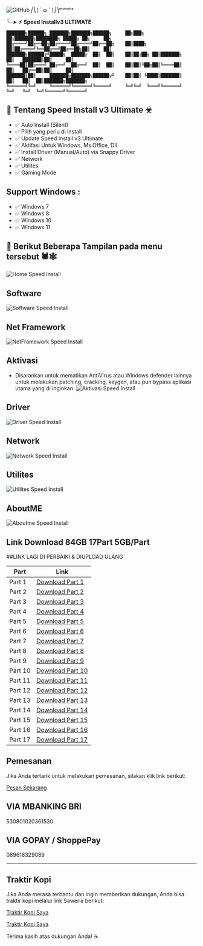 ![GitHub](https://img.shields.io/badge/GitHub-Batch_File_Scripting-blue?style=for-the-badge&logo=github)
⎛⎝( ` ᢍ ´ )⎠⎞ᵐᵘʰᵃʰᵃ

╰┈➤ **⚡︎ Speed Installv3 ULTIMATE**  

    
    ███████╗██████╗ ███████╗███████╗██████╗     ██╗███╗   ██╗███████╗████████╗ █████╗ ██╗     ██╗     
    ██╔════╝██╔══██╗██╔════╝██╔════╝██╔══██╗    ██║████╗  ██║██╔════╝╚══██╔══╝██╔══██╗██║     ██║     
    ███████╗██████╔╝█████╗  █████╗  ██║  ██║    ██║██╔██╗ ██║███████╗   ██║   ███████║██║     ██║     
    ╚════██║██╔═══╝ ██╔══╝  ██╔══╝  ██║  ██║    ██║██║╚██╗██║╚════██║   ██║   ██╔══██║██║     ██║     
    ███████║██║     ███████╗███████╗██████╔╝    ██║██║ ╚████║███████║   ██║   ██║  ██║███████╗███████╗
    ╚══════╝╚═╝     ╚══════╝╚══════╝╚═════╝     ╚═╝╚═╝  ╚═══╝╚══════╝   ╚═╝   ╚═╝  ╚═╝╚══════╝╚══════╝
    
 ## 👾 Tentang Speed Install v3 Ultimate ☣︎
- ✅ Auto Install (Silent)
- ✅ Pilih yang perlu di install
- ✅ Update Speed Install v3 Ultimate
- ✅ Aktifasi Untuk Windows, Ms.Office, Dll
- ✅ Install Driver (Manual/Auto) via Snappy Driver
- ✅ Network
- ✅ Utilites
- ✅ Gaming Mode

## Support Windows :
- ✅ Windows 7
- ✅ Windows 8
- ✅ Windows 10
- ✅ Windows 11

## 📜 Berikut Beberapa Tampilan pada menu tersebut 🕷🕸️
![Home Speed Install](./capture/home.png)

## Software
![Software Speed Install](./capture/software.png)

## Net Framework
![NetFramework Speed Install](./capture/netframework.png)

## Aktivasi
- Disarankan untuk mematikan AntiVirus atau Windows defender lainnya untuk melakukan patching, cracking, keygen, atau pun bypass aplikasi utama yang di inginkan.
![Aktivasi Speed Install](./capture/aktivasi.png)

## Driver
![Driver Speed Install](./capture/driver.png)

## Network
![Network Speed Install](./capture/network.png)

## Utilites
![Utilites Speed Install](./capture/utilites.png)

## AboutME
![Aboutme Speed Install](./capture/aboutme.png)


## Link Download 84GB 17Part 5GB/Part
##LINK LAGI DI PERBAIKI & DIUPLOAD ULANG

| Part | Link |
|------|------|
| Part 1 | [Download Part 1](https://qiwi.gg/file/fVx33729-speedinstallv3) |
| Part 2 | [Download Part 2](https://qiwi.gg/file/92Di5982-speedinstallv3) |
| Part 3 | [Download Part 3](https://qiwi.gg/file/hvSK3125-speedinstallv3) |
| Part 4 | [Download Part 4](https://qiwi.gg/file/9D1j1506-speedinstallv3) |
| Part 5 | [Download Part 5](https://qiwi.gg/file/d1V18455-speedinstallv3) |
| Part 6 | [Download Part 6](https://qiwi.gg/file/gRwx0174-speedinstallv3) |
| Part 7 | [Download Part 7](https://qiwi.gg/file/tQff9256-speedinstallv3) |
| Part 8 | [Download Part 8](https://qiwi.gg/file/oaYi5833-speedinstallv3) |
| Part 9 | [Download Part 9](https://qiwi.gg/file/ujfr3292-speedinstallv3) |
| Part 10 | [Download Part 10](https://qiwi.gg/file/dDbD0668-speedinstallv3) |
| Part 11 | [Download Part 11](https://qiwi.gg/file/65RH7034-speedinstallv3) |
| Part 12 | [Download Part 12](https://qiwi.gg/file/9XzL6842-speedinstallv3) |
| Part 13 | [Download Part 13](https://qiwi.gg/file/dwmg9388-speedinstallv3) |
| Part 14 | [Download Part 14](https://qiwi.gg/file/hzWi3947-speedinstallv3) |
| Part 15 | [Download Part 15](https://qiwi.gg/file/2HYz8091-speedinstallv3) |
| Part 16 | [Download Part 16](https://qiwi.gg/file/dqHh9379-speedinstallv3) |
| Part 17 | [Download Part 17](https://qiwi.gg/file/ejbg1617-speedinstallv3) |



## Pemesanan

Jika Anda tertarik untuk melakukan pemesanan, silakan klik link berikut:

[Pesan Sekarang](https://andrew-exe.blogspot.com/2024/09/speed-install-v3.html)

## VIA MBANKING BRI

530801020361530

## VIA GOPAY / ShoppePay

089618329089

_____________________________________

## Traktir Kopi

Jika Anda merasa terbantu dan ingin memberikan dukungan, Anda bisa traktir kopi melalui link Saweria berikut:

[Traktir Kopi Saya](https://saweria.co/andrewsianturi)

[Traktir Kopi Saya](https://saweria.co/speedinstall)

Terima kasih atas dukungan Anda! ☕
